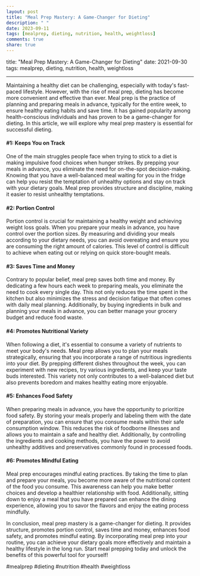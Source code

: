 ```yaml
---
layout: post
title: "Meal Prep Mastery: A Game-Changer for Dieting"
description: " "
date: 2023-09-11
tags: [mealprep, dieting, nutrition, health, weightloss]
comments: true
share: true
---
```


title: "Meal Prep Mastery: A Game-Changer for Dieting"
date: 2021-09-30
tags: mealprep, dieting, nutrition, health, weightloss

---

Maintaining a healthy diet can be challenging, especially with today's fast-paced lifestyle. However, with the rise of meal prep, dieting has become more convenient and effective than ever. Meal prep is the practice of planning and preparing meals in advance, typically for the entire week, to ensure healthy eating habits and save time. It has gained popularity among health-conscious individuals and has proven to be a game-changer for dieting. In this article, we will explore why meal prep mastery is essential for successful dieting.

#### #1: Keeps You on Track

One of the main struggles people face when trying to stick to a diet is making impulsive food choices when hunger strikes. By prepping your meals in advance, you eliminate the need for on-the-spot decision-making. Knowing that you have a well-balanced meal waiting for you in the fridge can help you resist the temptation of unhealthy options and stay on track with your dietary goals. Meal prep provides structure and discipline, making it easier to resist unhealthy temptations.

#### #2: Portion Control

Portion control is crucial for maintaining a healthy weight and achieving weight loss goals. When you prepare your meals in advance, you have control over the portion sizes. By measuring and dividing your meals according to your dietary needs, you can avoid overeating and ensure you are consuming the right amount of calories. This level of control is difficult to achieve when eating out or relying on quick store-bought meals.

#### #3: Saves Time and Money

Contrary to popular belief, meal prep saves both time and money. By dedicating a few hours each week to preparing meals, you eliminate the need to cook every single day. This not only reduces the time spent in the kitchen but also minimizes the stress and decision fatigue that often comes with daily meal planning. Additionally, by buying ingredients in bulk and planning your meals in advance, you can better manage your grocery budget and reduce food waste.

#### #4: Promotes Nutritional Variety

When following a diet, it's essential to consume a variety of nutrients to meet your body's needs. Meal prep allows you to plan your meals strategically, ensuring that you incorporate a range of nutritious ingredients into your diet. By prepping different dishes throughout the week, you can experiment with new recipes, try various ingredients, and keep your taste buds interested. This variety not only contributes to a well-balanced diet but also prevents boredom and makes healthy eating more enjoyable.

#### #5: Enhances Food Safety

When preparing meals in advance, you have the opportunity to prioritize food safety. By storing your meals properly and labeling them with the date of preparation, you can ensure that you consume meals within their safe consumption window. This reduces the risk of foodborne illnesses and allows you to maintain a safe and healthy diet. Additionally, by controlling the ingredients and cooking methods, you have the power to avoid unhealthy additives and preservatives commonly found in processed foods.

#### #6: Promotes Mindful Eating

Meal prep encourages mindful eating practices. By taking the time to plan and prepare your meals, you become more aware of the nutritional content of the food you consume. This awareness can help you make better choices and develop a healthier relationship with food. Additionally, sitting down to enjoy a meal that you have prepared can enhance the dining experience, allowing you to savor the flavors and enjoy the eating process mindfully.

In conclusion, meal prep mastery is a game-changer for dieting. It provides structure, promotes portion control, saves time and money, enhances food safety, and promotes mindful eating. By incorporating meal prep into your routine, you can achieve your dietary goals more effectively and maintain a healthy lifestyle in the long run. Start meal prepping today and unlock the benefits of this powerful tool for yourself!

#mealprep #dieting #nutrition #health #weightloss
